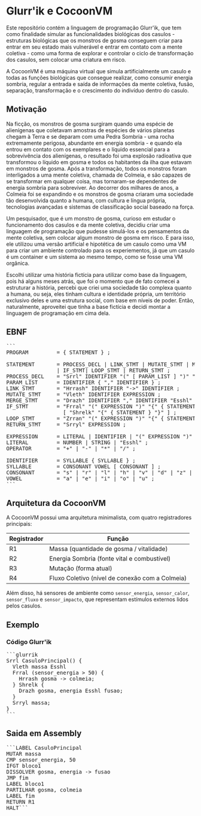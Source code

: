 # Glurr'ik e CocoonVM

Este repositório contém a linguagem de programação Glurr'ik, que tem como finalidade simular as funcionalidades biológicas dos casulos - estruturas biológicas que os monstros de gosma conseguem criar para entrar em seu estado mais vulnerável e entrar em contato com a mente coletiva - como uma forma de explorar e controlar o ciclo de transformação dos casulos, sem colocar uma criatura em risco.

A CocoonVM é uma máquina virtual que simula artificialmente um casulo e todas as funções biológicas que consegue realizar, como consumir energia sombria, regular a entrada e saída de informações da mente coletiva, fusão, separação, transformação e o crescimento do indivíduo dentro do casulo.

## Motivação

Na ficção, os monstros de gosma surgiram quando uma espécie de alienígenas que coletavam amostras de espécies de vários planetas chegam à Terra e se deparam com uma Pedra Sombria - uma rocha extremamente perigosa, abundante em energia sombria - e quando ela entrou em contato com os exemplares e o líquido essencial para a sobrevivência dos alienígenas, o resultado foi uma explosão radioativa que transformou o líquido em gosma e todos os habitantes da ilha que estavam em monstros de gosma. Após a transformação, todos os monstros foram interligados a uma mente coletiva, chamada de Colmeia, e são capazes de se transformar em qualquer coisa, mas tornaram-se dependentes de energia sombria para sobreviver. Ao decorrer dos milhares de anos, a Colmeia foi se expandindo e os monstros de gosma criaram uma sociedade tão desenvolvida quanto a humana, com cultura e língua própria, tecnologias avançadas e sistemas de classificação social baseado na força. 

Um pesquisador, que é um monstro de gosma, curioso em estudar o funcionamento dos casulos e da mente coletiva, decidiu criar uma linguagem de programação que pudesse simulá-los e os pensamentos da mente coletiva, sem colocar algum monstro de gosma em risco. E para isso, ele utilizou uma versão artificial e hipotética de um casulo como uma VM para criar um ambiente controlado para os experiementos, já que um casulo é um container e um sistema ao mesmo tempo, como se fosse uma VM orgânica.

Escolhi utilizar uma história fictícia para utilizar como base da línguagem, pois há alguns meses atrás, que foi o momento que de fato comecei a estruturar a história, percebi que criei uma sociedade tão complexa quanto a humana, ou seja, eles tinham cultura e identidade própria, um território exclusivo deles e uma estrutura social, com base em níveis de poder. Então, naturalmente, aproveitei que tinha a base fictícia e decidi montar a linguagem de programação em cima dela.

## EBNF

<pre>```
PROGRAM         = { STATEMENT } ;

STATEMENT       = PROCESS_DECL | LINK_STMT | MUTATE_STMT | MERGE_STMT
                | IF_STMT| LOOP_STMT | RETURN_STMT ;
PROCESS_DECL    = "Srrl" IDENTIFIER "(" [ PARAM_LIST ] ")" "{" { STATEMENT } "}" ;
PARAM_LIST      = IDENTIFIER { "," IDENTIFIER } ;
LINK_STMT       = "Hrrash" IDENTIFIER "->" IDENTIFIER ;
MUTATE_STMT     = "Vleth" IDENTIFIER EXPRESSION ;
MERGE_STMT      = "Drazh" IDENTIFIER "," IDENTIFIER "Esshl" IDENTIFIER ;
IF_STMT         = "Frral" "(" EXPRESSION ")" "{" { STATEMENT } "}" 
                  [ "Shrelk" "{" { STATEMENT } "}" ] ;
LOOP_STMT       = "Zrran" "(" EXPRESSION ")" "{" { STATEMENT } "}" ;
RETURN_STMT     = "Srryl" EXPRESSION ;

EXPRESSION      = LITERAL | IDENTIFIER | "(" EXPRESSION ")" | EXPRESSION OPERATOR EXPRESSION ;
LITERAL         = NUMBER | STRING | "Esshl" ;
OPERATOR        = "+" | "-" | "*" | "/" ;

IDENTIFIER      = SYLLABLE { SYLLABLE } ;
SYLLABLE        = CONSONANT VOWEL [ CONSONANT ] ;
CONSONANT       = "s" | "r" | "l" | "h" | "v" | "d" | "z" | "k" | "m" | "g" ;
VOWEL           = "a" | "e" | "i" | "o" | "u" ;
```</pre>

## Arquitetura da CocoonVM

A CocoonVM possui uma arquitetura minimalista, com quatro registradores principais:

| Registrador | Função |
|--------------|--------|
| R1 | Massa (quantidade de gosma / vitalidade) |
| R2 | Energia Sombria (fonte vital e combustível) |
| R3 | Mutação (forma atual) |
| R4 | Fluxo Coletivo (nível de conexão com a Colmeia) |

Além disso, há sensores de ambiente como `sensor_energia`, `sensor_calor`, `sensor_fluxo` e `sensor_impacto`, que representam estímulos externos lidos pelos casulos.

## Exemplo

### Código Glurr'ik

<pre>```glurrik
Srrl CasuloPrincipal() {
  Vleth massa Esshl
  Frral (sensor_energia > 50) {
    Hrrash gosma -> colmeia;
  } Shrelk {
    Drazh gosma, energia Esshl fusao;
  }
  Srryl massa;
}
```</pre>

## Saida em Assembly

<pre>```LABEL CasuloPrincipal
MUTAR massa
CMP sensor_energia, 50
IFGT bloco1
DISSOLVER gosma, energia -> fusao
JMP fim
LABEL bloco1
PARTILHAR gosma, colmeia
LABEL fim
RETURN R1
HALT```</pre>

